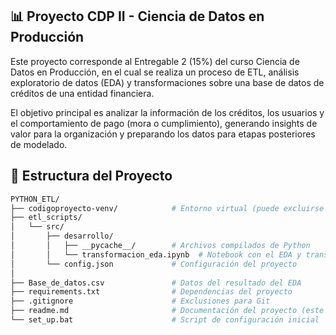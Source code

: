## 📊 Proyecto CDP II - Ciencia de Datos en Producción

Este proyecto corresponde al Entregable 2 (15%) del curso Ciencia de Datos en Producción, en el cual se realiza un proceso de ETL, análisis exploratorio de datos (EDA) y transformaciones sobre una base de datos de créditos de una entidad financiera.

El objetivo principal es analizar la información de los créditos, los usuarios y el comportamiento de pago (mora o cumplimiento), generando insights de valor para la organización y preparando los datos para etapas posteriores de modelado.

## 📂 Estructura del Proyecto  

```bash
PYTHON_ETL/
├── codigoproyecto-venv/            # Entorno virtual (puede excluirse del repo)
├── etl_scripts/
│   └── src/
│       ├── desarrollo/
│       │   ├── __pycache__/        # Archivos compilados de Python
│       │   └── transformacion_eda.ipynb  # Notebook con el EDA y transformaciones
│       └── config.json             # Configuración del proyecto
│
├── Base_de_datos.csv               # Datos del resultado del EDA
├── requirements.txt                # Dependencias del proyecto
├── .gitignore                      # Exclusiones para Git
├── readme.md                       # Documentación del proyecto (este archivo)
└── set_up.bat                      # Script de configuración inicial



